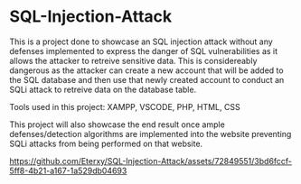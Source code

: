 # SQL-Injection-Attack

This is a project done to showcase an SQL injection attack without any defenses implemented to express the danger of SQL vulnerabilities as it allows the attacker to retreive sensitive data.
This is considereably dangerous as the attacker can create a new account that will be added to the SQL database and then use that newly created account to conduct an SQLi attack to retreive data on the database table.

Tools used in this project: XAMPP, VSCODE, PHP, HTML, CSS

This project will also showcase the end result once ample defenses/detection algorithms are implemented into the website preventing SQLi attacks from being performed on that website.




https://github.com/Eterxy/SQL-Injection-Attack/assets/72849551/3bd6fccf-5ff8-4b21-a167-1a529db04693

